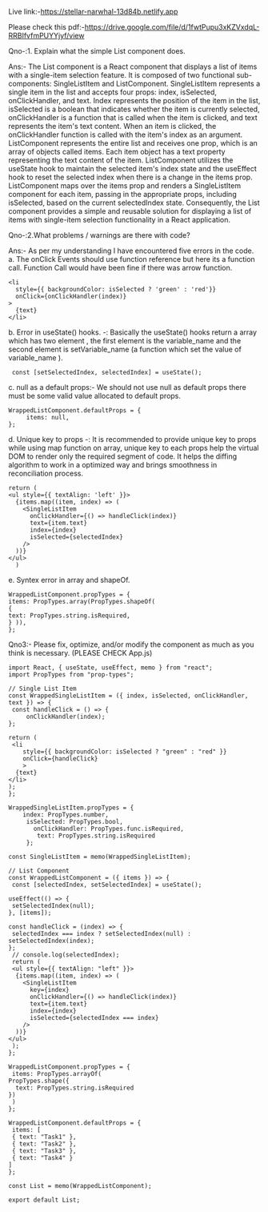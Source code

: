 Live link:-https://stellar-narwhal-13d84b.netlify.app

Please check this pdf:-https://drive.google.com/file/d/1fwtPupu3xKZVxdqL-RRBIfvfmPUYYjyf/view


Qno-:1. Explain what the simple List component does.


Ans:- The List component is a React component that displays a list of items with a single-item selection
feature. It is composed of two functional sub-components: SingleListItem and ListComponent.
SingleListItem represents a single item in the list and accepts four props: index, isSelected,
onClickHandler, and text. Index represents the position of the item in the list, isSelected is a boolean
that indicates whether the item is currently selected, onClickHandler is a function that is called when the
item is clicked, and text represents the item's text content. When an item is clicked, the onClickHandler
function is called with the item's index as an argument.
ListComponent represents the entire list and receives one prop, which is an array of objects called items.
Each item object has a text property representing the text content of the item. ListComponent utilizes
the useState hook to maintain the selected item's index state and the useEffect hook to reset the
selected index when there is a change in the items prop.
ListComponent maps over the items prop and renders a SingleListItem component for each item,
passing in the appropriate props, including isSelected, based on the current selectedIndex state.
Consequently, the List component provides a simple and reusable solution for displaying a list of items
with single-item selection functionality in a React application.

Qno-:2.What problems / warnings are there with code?

Ans:- 
    As per my understanding I have encountered five errors in the code.
a. The onClick Events should use function reference but here its a function call. Function Call would
have been fine if there was arrow function.

    <li
      style={{ backgroundColor: isSelected ? 'green' : 'red'}}
      onClick={onClickHandler(index)}
    >
      {text}
    </li>

b. Error in useState() hooks. -:
Basically the useState() hooks return a array which has two element , the first element is the
variable_name and the second element is setVariable_name (a function which set the value of
variable_name ).

     const [setSelectedIndex, selectedIndex] = useState();

c. null as a default props:- We should not use null as default props there must be some valid value
allocated to default props.

    WrappedListComponent.defaultProps = {
         items: null,
    };

d. Unique key to props -: It is recommended to provide unique key to props while using map function
on array,
unique key to each props help the virtual DOM to render only the required segment of code. It helps the
diffing algorithm to work in a optimized way and brings smoothness in reconciliation process.

    return (
    <ul style={{ textAlign: 'left' }}>
      {items.map((item, index) => (
        <SingleListItem
          onClickHandler={() => handleClick(index)}
          text={item.text}
          index={index}
          isSelected={selectedIndex}
        />
      ))}
    </ul>
      )

e. Syntex error in array and shapeOf.

    WrappedListComponent.propTypes = {
    items: PropTypes.array(PropTypes.shapeOf(
    {
    text: PropTypes.string.isRequired,
    } )),
    };


Qno3:- Please fix, optimize, and/or modify the component as much as you think is necessary.  (PLEASE CHECK App.js)

    import React, { useState, useEffect, memo } from "react";
    import PropTypes from "prop-types";

    // Single List Item
    const WrappedSingleListItem = ({ index, isSelected, onClickHandler, text }) => {
     const handleClick = () => {
         onClickHandler(index);
    };

    return (
     <li
        style={{ backgroundColor: isSelected ? "green" : "red" }}
        onClick={handleClick}
        >
      {text}
    </li>
    );
    };

    WrappedSingleListItem.propTypes = {
        index: PropTypes.number,
         isSelected: PropTypes.bool,
           onClickHandler: PropTypes.func.isRequired,
            text: PropTypes.string.isRequired
         };

    const SingleListItem = memo(WrappedSingleListItem);

    // List Component
    const WrappedListComponent = ({ items }) => {
     const [selectedIndex, setSelectedIndex] = useState();

    useEffect(() => {
     setSelectedIndex(null);
    }, [items]);

    const handleClick = (index) => {
     selectedIndex === index ? setSelectedIndex(null) : setSelectedIndex(index);
    };
     // console.log(selectedIndex);
     return (
     <ul style={{ textAlign: "left" }}>
      {items.map((item, index) => (
        <SingleListItem
          key={index}
          onClickHandler={() => handleClick(index)}
          text={item.text}
          index={index}
          isSelected={selectedIndex === index}
        />
      ))}
    </ul>
     );
    };

    WrappedListComponent.propTypes = {
     items: PropTypes.arrayOf(
    PropTypes.shape({
      text: PropTypes.string.isRequired
    })
     )
    };

    WrappedListComponent.defaultProps = {
     items: [
     { text: "Task1" },
     { text: "Task2" },
     { text: "Task3" },
     { text: "Task4" }
    ]
    };

    const List = memo(WrappedListComponent);

    export default List;


